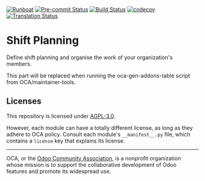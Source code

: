 [![Runboat](https://img.shields.io/badge/runboat-Try%20me-875A7B.png)](https://runboat.odoo-community.org/builds?repo=OCA/shift-planning&target_branch=14.0)
[![Pre-commit Status](https://github.com/OCA/shift-planning/actions/workflows/pre-commit.yml/badge.svg?branch=14.0)](https://github.com/OCA/shift-planning/actions/workflows/pre-commit.yml?query=branch%3A14.0)
[![Build Status](https://github.com/OCA/shift-planning/actions/workflows/test.yml/badge.svg?branch=14.0)](https://github.com/OCA/shift-planning/actions/workflows/test.yml?query=branch%3A14.0)
[![codecov](https://codecov.io/gh/OCA/shift-planning/branch/14.0/graph/badge.svg)](https://codecov.io/gh/OCA/shift-planning)
[![Translation Status](https://translation.odoo-community.org/widgets/shift-planning-14-0/-/svg-badge.svg)](https://translation.odoo-community.org/engage/shift-planning-14-0/?utm_source=widget)

<!-- /!\ do not modify above this line -->

# Shift Planning

Define shift planning and organise the work of your organization's members.

<!-- /!\ do not modify below this line -->

<!-- prettier-ignore-start -->

[//]: # (addons)

This part will be replaced when running the oca-gen-addons-table script from OCA/maintainer-tools.

[//]: # (end addons)

<!-- prettier-ignore-end -->

## Licenses

This repository is licensed under [AGPL-3.0](LICENSE).

However, each module can have a totally different license, as long as they adhere to OCA
policy. Consult each module's `__manifest__.py` file, which contains a `license` key
that explains its license.

----

OCA, or the [Odoo Community Association](http://odoo-community.org/), is a nonprofit
organization whose mission is to support the collaborative development of Odoo features
and promote its widespread use.
